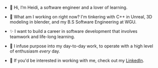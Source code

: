- 👋 Hi, I’m Heidi, a software engineer and a lover of learning.
- :wrench: What am I working on right now? I'm tinkering with C++ in Unreal, 3D modeling in blender, and my B.S Software Engineering at WGU. 

- ✨ I want to build a career in software development that involves teamwork and life-long learning. 
- 💞️ I infuse purpose into my day-to-day work, to operate with a high level of enthusiasm <em>every</em> day.
- 💼 If you'd be interested in working with me, check out my [LinkedIn](https://www.linkedin.com/in/heidi-negrete/).
